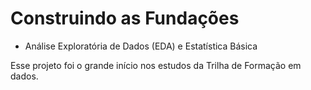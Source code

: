 # Construindo as Fundações 
- Análise Exploratória de Dados (EDA) e Estatística Básica

Esse projeto foi o grande início nos estudos da Trilha de Formação em dados.

